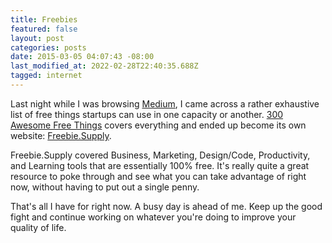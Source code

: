 ```yaml
---
title: Freebies
featured: false
layout: post
categories: posts
date: 2015-03-05 04:07:43 -08:00
last_modified_at: 2022-02-28T22:40:35.688Z
tagged: internet
---
```


Last night while I was browsing [Medium](http://medium.com), I came across a rather exhaustive list of free things startups can use in one capacity or another. [300 Awesome Free Things](https://medium.com/everything-about-startups-and-entrepreneurship/300-awesome-free-things-e07b3cd5fd5b) covers everything and ended up become its own website: [Freebie.Supply](http://freebie.supply).

Freebie.Supply covered Business, Marketing, Design/Code, Productivity, and Learning tools that are essentially 100% free. It's really quite a great resource to poke through and see what you can take advantage of right now, without having to put out a single penny.

That's all I have for right now. A busy day is ahead of me. Keep up the good fight and continue working on whatever you're doing to improve your quality of life.

